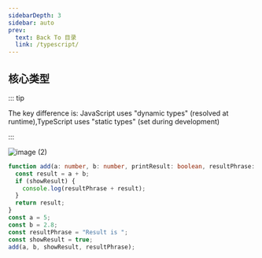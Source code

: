 ```yaml
---
sidebarDepth: 3
sidebar: auto
prev:
  text: Back To 目录
  link: /typescript/
---
```


## 核心类型

::: tip

The key difference is: JavaScript uses "dynamic types" (resolved at runtime),TypeScript uses "static types" (set during development)

:::

![image (2)](https://gitee.com/q10viking/PictureRepos/raw/master/images//202111300509398.jpg)

```typescript {1}
function add(a: number, b: number, printResult: boolean, resultPhrase: string) {
  const result = a + b;
  if (showResult) {
    console.log(resultPhrase + result);
  }
  return result;
}
const a = 5;
const b = 2.8;
const resultPhrase = "Result is ";
const showResult = true;
add(a, b, showResult, resultPhrase);
```


